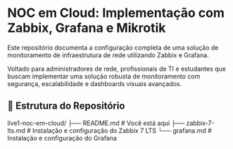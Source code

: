 # NOC em Cloud: Implementação com Zabbix, Grafana e Mikrotik
Este repositório documenta a configuração completa de uma solução de monitoramento de infraestrutura de rede utilizando Zabbix e Grafana.

Voltado para administradores de rede, profissionais de TI e estudantes que buscam implementar uma solução robusta de monitoramento com segurança, escalabilidade e dashboards visuais avançados.

## 📂 Estrutura do Repositório
live1-noc-em-cloud/
├── README.md                    # Você está aqui
├── zabbix-7-lts.md            # Instalação e configuração do Zabbix 7 LTS
└── grafana.md                  # Instalação e configuração do Grafana
  

